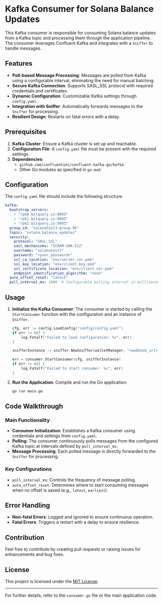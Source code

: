# Kafka Consumer for Solana Balance Updates

This Kafka consumer is responsible for consuming Solana balance updates from a Kafka topic and processing them through the application pipeline. The consumer leverages Confluent Kafka and integrates with a `Sniffer` to handle messages.

## Features

- **Poll-based Message Processing**: Messages are polled from Kafka using a configurable interval, eliminating the need for manual batching.
- **Secure Kafka Connection**: Supports SASL_SSL protocol with required credentials and certificates.
- **Dynamic Configuration**: Customizable Kafka settings through `config.yaml`.
- **Integration with Sniffer**: Automatically forwards messages to the `Sniffer` for processing.
- **Resilient Design**: Restarts on fatal errors with a delay.

## Prerequisites

1. **Kafka Cluster**: Ensure a Kafka cluster is set up and reachable.
2. **Configuration File**: A `config.yaml` file must be present with the required settings.
3. **Dependencies**:
   - `github.com/confluentinc/confluent-kafka-go/kafka`
   - Other Go modules as specified in `go.mod`.

## Configuration

The `config.yaml` file should include the following structure:

```yaml
kafka:
  bootstrap_servers:
    - "rpk0.bitquery.io:9093"
    - "rpk1.bitquery.io:9093"
    - "rpk2.bitquery.io:9093"
  group_id: "solanatest3-group-96"
  topic: "solana.balance_updates"
  security:
    protocol: "SASL_SSL"
    sasl_mechanisms: "SCRAM-SHA-512"
    username: "solanatest3"
    password: "<your_password>"
    ssl_ca_location: "env/server.cer.pem"
    ssl_key_location: "env/client.key.pem"
    ssl_certificate_location: "env/client.cer.pem"
    endpoint_identification_algorithm: "none"
  auto_offset_reset: "latest"
  poll_interval_ms: 1000  # Configurable polling interval in milliseconds
```

## Usage

1. **Initialize the Kafka Consumer**:
   The consumer is started by calling the `StartConsumer` function with the configuration and an instance of `Sniffer`.

   ```go
   cfg, err := config.LoadConfig("config/config.yaml")
   if err != nil {
       log.Fatalf("Failed to load configuration: %v", err)
   }

   snifferInstance := sniffer.NewSniffer(walletManager, "<webhook_url>")

   err = consumer.StartConsumer(cfg, snifferInstance)
   if err != nil {
       log.Fatalf("Failed to start consumer: %v", err)
   }
   ```

2. **Run the Application**:
   Compile and run the Go application:

   ```bash
   go run main.go
   ```

## Code Walkthrough

### Main Functionality
- **Consumer Initialization**: Establishes a Kafka consumer using credentials and settings from `config.yaml`.
- **Polling**: The consumer continuously polls messages from the configured Kafka topic at intervals defined by `poll_interval_ms`.
- **Message Processing**: Each polled message is directly forwarded to the `Sniffer` for processing.

### Key Configurations
- `poll_interval_ms`: Controls the frequency of message polling.
- `auto_offset_reset`: Determines where to start consuming messages when no offset is saved (e.g., `latest`, `earliest`).

## Error Handling

- **Non-fatal Errors**: Logged and ignored to ensure continuous operation.
- **Fatal Errors**: Triggers a restart with a delay to ensure resilience.

## Contribution

Feel free to contribute by creating pull requests or raising issues for enhancements and bug fixes.

## License

This project is licensed under the [MIT License](LICENSE).

---

For further details, refer to the `consumer.go` file or the main application code.
